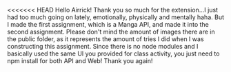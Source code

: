 <<<<<<< HEAD
Hello Airrick! Thank you so much for the extension...I just had too much going on lately, emotionally, physically and mentally haha. But I made the first assignment, which is a Manga API, and made it into the second assignment. Please don't mind the amount of images there are in the public folder, as it represents the amount of tries I did when I was constructing this assignment. Since there is no node modules and I basically used the same UI you provided for class activity, you just need to npm install for both API and Web! Thank you again!